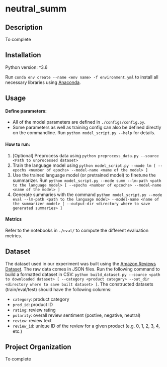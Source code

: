 # neutral_summ
## Description
To complete

## Installation
Python version: ^3.6

Run `conda env create --name <env name> -f environment.yml` to install all necessary libraries using [Anaconda](https://docs.anaconda.com/free/anaconda/install/index.html).

## Usage
#### Define parameters:
* All of the model parameters are defined in `./configs/config.py`. 
* Some parameters as well as training config can also be defined directly on the commandline. Run `python model_script.py --help` for details.

#### How to run:
1. [Optional] Preprocess data using `python preprocess_data.py --source <Path to unprocessed dataset>`
2. Train the language model using `python model_script.py --mode lm [ --epochs <number of epochs> --model-name <name of the model> ]`
3. Use the trained language model (or pretrained model) to finetune the summarizer. Run `python model_script.py --mode summ --lm-path <path to the language model> [ --epochs <number of epcochs> --model-name <name of the model> ]`
4. Generate summaries with the command `python model_script.py --mode eval --lm-path <path to the language model> --model-name <name of the summarizer model> [ --output-dir <directory where to save generated summaries> ]`

#### Metrics
Refer to the notebooks in `./eval/` to compute the different evaluation metrics.

## Dataset
The dataset used in our experiment was built using the [Amazon Reviews Dataset](https://jmcauley.ucsd.edu/data/amazon/). The raw data comes in JSON files. 
Run the following command to build a formatted dataset in CSV: `python build_dataset.py --source <path to downloaded dataset> [ --category <product category> --out_dir <directory where to save built dataset> ]`. 
The constructed datasets (train/eval/test) should have the following columns: 
* `category`: product category
* `prod_id`: product ID
* `rating`: review rating
* `polarity`: overall review sentiment (postive, negative, neutral)
* `review`: review text
* `review_id`: unique ID of the review for a given product (e.g. 0, 1, 2, 3, 4, etc.)

## Project Organization
To complete
